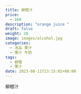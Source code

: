 ```yaml
---
title: 柳橙汁
price:
  - 160
description: "orange juice "
draft: false
weight: 28
image: images/alcohol.jpg
categories:
  - 冰品 果汁
  - 果汁 牛奶
tags:
  - 柳橙
  - 果汁
date: 2023-08-11T23:15:02+08:00
---
```


 柳橙汁
